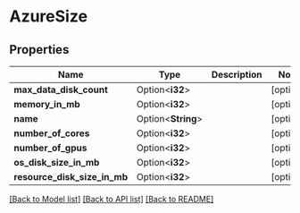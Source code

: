 # AzureSize

## Properties

Name | Type | Description | Notes
------------ | ------------- | ------------- | -------------
**max_data_disk_count** | Option<**i32**> |  | [optional]
**memory_in_mb** | Option<**i32**> |  | [optional]
**name** | Option<**String**> |  | [optional]
**number_of_cores** | Option<**i32**> |  | [optional]
**number_of_gpus** | Option<**i32**> |  | [optional]
**os_disk_size_in_mb** | Option<**i32**> |  | [optional]
**resource_disk_size_in_mb** | Option<**i32**> |  | [optional]

[[Back to Model list]](../README.md#documentation-for-models) [[Back to API list]](../README.md#documentation-for-api-endpoints) [[Back to README]](../README.md)


